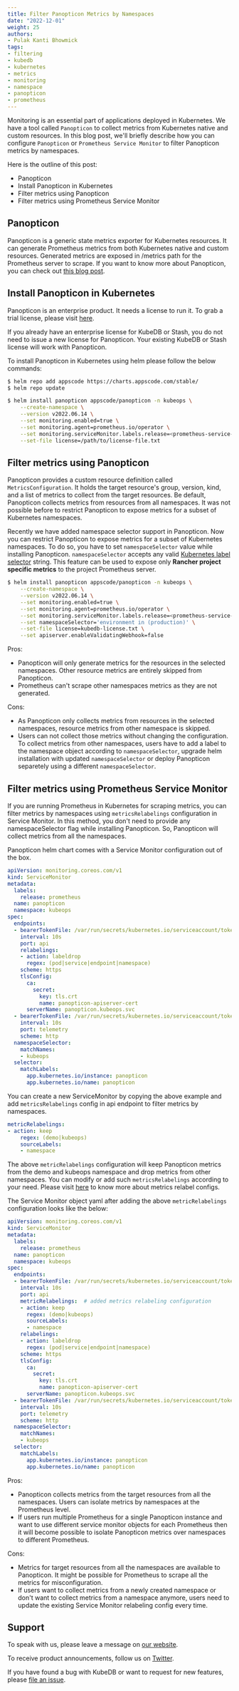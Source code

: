 ```yaml
---
title: Filter Panopticon Metrics by Namespaces
date: "2022-12-01"
weight: 25
authors:
- Pulak Kanti Bhowmick
tags:
- filtering
- kubedb
- kubernetes
- metrics
- monitoring
- namespace
- panopticon
- prometheus
---
```


Monitoring is an essential part of applications deployed in Kubernetes. We have a tool called `Panopticon` to collect metrics from Kubernetes native and custom resources. In this blog post, we'll briefly describe how you can configure `Panopticon` or `Prometheus Service Monitor` to filter Panopticon metrics by namespaces. 

Here is the outline of this post:

* Panopticon
* Install Panopticon in Kubernetes
* Filter metrics using Panopticon
* Filter metrics using Prometheus Service Monitor

## Panopticon

Panopticon is a generic state metrics exporter for Kubernetes resources. It can generate Prometheus metrics from both Kubernetes native and custom resources. Generated metrics are exposed in /metrics path for the Prometheus server to scrape. If you want to know more about Panopticon, you can check out [this blog post](https://appscode.com/blog/post/introducing-panopticon/).

## Install Panopticon in Kubernetes

Panopticon is an enterprise product. It needs a license to run it. To grab a trial license, please visit [here](https://license-issuer.appscode.com/?p=panopticon-enterprise).

If you already have an enterprise license for KubeDB or Stash, you do not need to issue a new license for Panopticon. Your existing KubeDB or Stash license will work with Panopticon. 

To install Panopticon in Kubernetes using helm please follow the below commands:

```bash
$ helm repo add appscode https://charts.appscode.com/stable/
$ helm repo update

$ helm install panopticon appscode/panopticon -n kubeops \
    --create-namespace \
    --version v2022.06.14 \
    --set monitoring.enabled=true \
    --set monitoring.agent=prometheus.io/operator \
    --set monitoring.serviceMonitor.labels.release=<prometheus-service-monitor-selector-label> \
    --set-file license=/path/to/license-file.txt
```

## Filter metrics using Panopticon 

Panopticon provides a custom resource definition called `MetricsConfiguration`. It holds the target resource's group, version, kind, and a list of metrics to collect from the target resources. Be default, Panopticon collects metrics from resources from all namespaces. It was not possible before to restrict Panopticon to expose metrics for a subset of Kubernetes namespaces. 

Recently we have added namespace selector support in Panopticon. Now you can restrict Panopticon to expose metrics for a subset of Kubernetes namespaces. To do so, you have to set `namespaceSelector` value while installing Panopticon. `namespaceSelector` accepts any valid [Kubernetes label selector](https://kubernetes.io/docs/concepts/overview/working-with-objects/labels/#label-selectors) string. This feature can be used to expose only **Rancher project specific metrics** to the project Prometheus server.


```bash
$ helm install panopticon appscode/panopticon -n kubeops \
    --create-namespace \
    --version v2022.06.14 \
    --set monitoring.enabled=true \
    --set monitoring.agent=prometheus.io/operator \
    --set monitoring.serviceMonitor.labels.release=<prometheus-service-monitor-selector-label> \
    --set namespaceSelector='environment in (production)' \
    --set-file license=kubedb-license.txt \
    --set apiserver.enableValidatingWebhook=false
```

Pros: 
- Panopticon will only generate metrics for the resources in the selected namespaces. Other resource metrics are entirely skipped from Panopticon.
- Prometheus can't scrape other namespaces metrics as they are not generated.

Cons:
- As Panopticon only collects metrics from resources in the selected namespaces, resource metrics from other namespace is skipped.
- Users can not collect those metrics without changing the configuration. To collect metrics from other namespaces, users have to add a label to the namespace object according to `namespaceSelector`, upgrade helm installation with updated `namespaceSelector` or deploy Panopticon separetely using a different `namespaceSelector`.

## Filter metrics using Prometheus Service Monitor

If you are running Prometheus in Kubernetes for scraping metrics, you can filter metrics by namespaces using `metricsRelabelings` configuration in Service Monitor. In this method, you don't need to provide any namespaceSelector flag while installing Panopticon. So, Panopticon will collect metrics from all the namespaces.

Panopticon helm chart comes with a Service Monitor configuration out of the box.

```yaml
apiVersion: monitoring.coreos.com/v1
kind: ServiceMonitor
metadata:
  labels:
    release: prometheus
  name: panopticon
  namespace: kubeops
spec:
  endpoints:
  - bearerTokenFile: /var/run/secrets/kubernetes.io/serviceaccount/token
    interval: 10s
    port: api
    relabelings:
    - action: labeldrop
      regex: (pod|service|endpoint|namespace)
    scheme: https
    tlsConfig:
      ca:
        secret:
          key: tls.crt
          name: panopticon-apiserver-cert
      serverName: panopticon.kubeops.svc
  - bearerTokenFile: /var/run/secrets/kubernetes.io/serviceaccount/token
    interval: 10s
    port: telemetry
    scheme: http
  namespaceSelector:
    matchNames:
    - kubeops
  selector:
    matchLabels:
      app.kubernetes.io/instance: panopticon
      app.kubernetes.io/name: panopticon
```

You can create a new ServiceMonitor by copying the above example and add `metricsRelabelings` config in api endpoint to filter metrics by namespaces.

```yaml
metricRelabelings:
- action: keep
    regex: (demo|kubeops)
    sourceLabels:
    - namespace
```

The above `metricRelabelings` configuration will keep Panopticon metrics from the demo and kubeops namespace and drop metrics from other namespaces. You can modify or add such `metricsRelabelings` according to your need. Please visit [here](https://prometheus.io/docs/prometheus/latest/configuration/configuration/#metric_relabel_configs) to know more about metrics relabel configs.

The Service Monitor object yaml after adding the above `metricRelabelings` configuration looks like the below:

```yaml
apiVersion: monitoring.coreos.com/v1
kind: ServiceMonitor
metadata:
  labels:
    release: prometheus
  name: panopticon
  namespace: kubeops
spec:
  endpoints:
  - bearerTokenFile: /var/run/secrets/kubernetes.io/serviceaccount/token
    interval: 10s
    port: api
    metricRelabelings:  # added metrics relabeling configuration
    - action: keep
      regex: (demo|kubeops)
      sourceLabels:
      - namespace
    relabelings:
    - action: labeldrop
      regex: (pod|service|endpoint|namespace)
    scheme: https
    tlsConfig:
      ca:
        secret:
          key: tls.crt
          name: panopticon-apiserver-cert
      serverName: panopticon.kubeops.svc
  - bearerTokenFile: /var/run/secrets/kubernetes.io/serviceaccount/token
    interval: 10s
    port: telemetry
    scheme: http
  namespaceSelector:
    matchNames:
    - kubeops
  selector:
    matchLabels:
      app.kubernetes.io/instance: panopticon
      app.kubernetes.io/name: panopticon
```

Pros: 
- Panopticon collects metrics from the target resources from all the namespaces. Users can isolate metrics by namespaces at the Prometheus level.
- If users run multiple Prometheus for a single Panopticon instance and want to use different service monitor objects for each Prometheus then it will become possible to isolate Panopticon metrics over namespaces to different Prometheus.

Cons:
- Metrics for target resources from all the namespaces are available to Panopticon. It might be possible for Prometheus to scrape all the metrics for misconfiguration.
- If users want to collect metrics from a newly created namespace or don't want to collect metrics from a namespace anymore, users need to update the existing Service Monitor relabeling config every time.

## Support

To speak with us, please leave a message on [our website](https://appscode.com/contact/).

To receive product announcements, follow us on [Twitter](https://twitter.com/KubeDB).

If you have found a bug with KubeDB or want to request for new features, please [file an issue](https://github.com/kubedb/project/issues/new).
